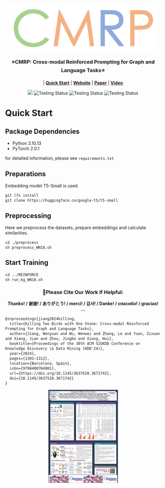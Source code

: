 <!-- PROJECT LOGO -->
<br />
<div align="center">
  <a href="https://github.com/JohnJiang12138/CMRP">
    <img height="150" src="Logo.jpg?sanitize=true" />
  </a>
</div>

<h3 align="center">⭐️CMRP: Cross-modal Reinforced Prompting for Graph and Language Tasks⭐️</h3>

<div align="center">
  
| **[Quick Start](#quick-start)** 
| **[Website](https://github.com/JohnJiang12138/CMRP)** | **[Paper](https://doi.org/10.1145/3637528.3671742)**
| **[Video](https://www.youtube.com/watch?v=QNq_jUVwO1s)**

![](https://img.shields.io/badge/Latest_version-v0.1-red)
![Testing Status](https://img.shields.io/badge/PyTorch-v2.0.1-red)
![Testing Status](https://img.shields.io/badge/license-MIT-blue)
![Testing Status](https://img.shields.io/badge/python->=3.10-red)

</div>


# Quick Start
## Package Dependencies

- Python 3.10.13
- PyTorch 2.0.1

for detailed information, please see ``requirements.txt``

## Preparations

Embedding model T5-Small is used.

```
git lfs install
git clone https://huggingface.co/google-t5/t5-small
```

## Preprocessing

Here we preprocess the datasets, prepare embeddings and calculate similarities.

```
cd ./preprocess
sh preprocess_WN18.sh
```

## Start Training

```
cd ../REINFORCE
sh run_kg_WN18.sh
```
<h3 align="center">🌹Please Cite Our Work If Helpful:</h3>
<p align="center"><strong>Thanks! / 谢谢! / ありがとう! / merci! / 감사! / Danke! / спасибо! / gracias! ...</strong></p>

```
@inproceedings{jiang2024killing,
  title={Killing Two Birds with One Stone: Cross-modal Reinforced Prompting for Graph and Language Tasks},
  author={Jiang, Wenyuan and Wu, Wenwei and Zhang, Le and Yuan, Zixuan and Xiang, Jian and Zhou, Jingbo and Xiong, Hui},
  booktitle={Proceedings of the 30th ACM SIGKDD Conference on Knowledge Discovery \& Data Mining (KDD'24)},
  year={2024},
  pages={1301–1312},
  location={Barcelona, Spain},
  isbn={9798400704901},
  url={https://doi.org/10.1145/3637528.3671742},
  doi={10.1145/3637528.3671742}
}

```
<div align="center">
  <a href="https://github.com/JohnJiang12138/CMRP">
    <img height="300" src="CMRP_KDD24Poster.jpg?sanitize=true" />
  </a>
</div>
